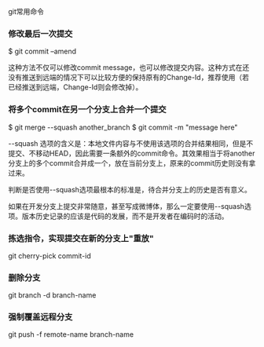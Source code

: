 git常用命令

### 修改最后一次提交
$ git commit –amend

这种方法不仅可以修改commit message，也可以修改提交内容。这种方式在还没有推送到远端的情况下可以比较方便的保持原有的Change-Id，推荐使用（若已经推送到远端，Change-Id则会修改掉）。

### 将多个commit在另一个分支上合并一个提交
$ git merge --squash another_branch
$ git commit -m "message here"

--squash 选项的含义是：本地文件内容与不使用该选项的合并结果相同，但是不提交、不移动HEAD，因此需要一条额外的commit命令。其效果相当于将another分支上的多个commit合并成一个，放在当前分支上，原来的commit历史则没有拿过来。

判断是否使用--squash选项最根本的标准是，待合并分支上的历史是否有意义。

如果在开发分支上提交非常随意，甚至写成微博体，那么一定要使用--squash选项。版本历史记录的应该是代码的发展，而不是开发者在编码时的活动。

### 拣选指令，实现提交在新的分支上"重放"
git cherry-pick commit-id

### 删除分支
git branch -d branch-name

### 强制覆盖远程分支
git push -f remote-name branch-name